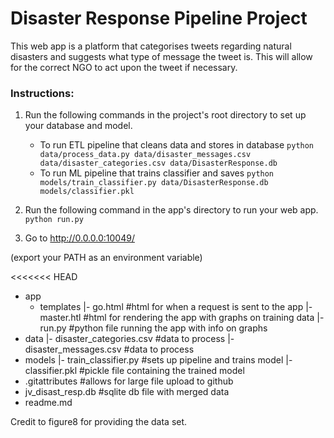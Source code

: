 # Disaster Response Pipeline Project

This web app is a platform that categorises tweets regarding natural disasters and suggests what type of message the tweet is. This will allow for the correct NGO to act upon the tweet if necessary.

### Instructions:
1. Run the following commands in the project's root directory to set up your database and model.

    - To run ETL pipeline that cleans data and stores in database
        `python data/process_data.py data/disaster_messages.csv data/disaster_categories.csv data/DisasterResponse.db`
    - To run ML pipeline that trains classifier and saves
        `python models/train_classifier.py data/DisasterResponse.db models/classifier.pkl`

2. Run the following command in the app's directory to run your web app.
    `python run.py`

3. Go to http://0.0.0.0:10049/


(export your PATH as an environment variable)

<<<<<<< HEAD
- app
    - templates
        |- go.html #html for when a request is sent to the app
        |- master.htl #html for rendering the app with graphs on training data
    |- run.py #python file running the app with info on graphs
- data
    |- disaster_categories.csv #data to process
    |- disaster_messages.csv  #data to process
- models
    |- train_classifier.py #sets up pipeline and trains model
    |- classifier.pkl #pickle file containing the trained model
- .gitattributes #allows for large file upload to github
- jv_disast_resp.db #sqlite db file with merged data 
- readme.md

Credit to figure8 for providing the data set.

